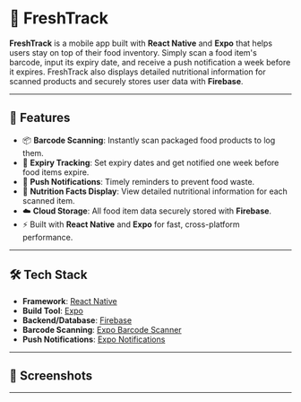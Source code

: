 # 🥑 FreshTrack

**FreshTrack** is a mobile app built with **React Native** and **Expo** that helps users stay on top of their food inventory. Simply scan a food item's barcode, input its expiry date, and receive a push notification a week before it expires. FreshTrack also displays detailed nutritional information for scanned products and securely stores user data with **Firebase**.

---

## 🚀 Features

- 📦 **Barcode Scanning**: Instantly scan packaged food products to log them.
- 📅 **Expiry Tracking**: Set expiry dates and get notified one week before food items expire.
- 🔔 **Push Notifications**: Timely reminders to prevent food waste.
- 🥗 **Nutrition Facts Display**: View detailed nutritional information for each scanned item.
- ☁️ **Cloud Storage**: All food item data securely stored with **Firebase**.
- ⚡ Built with **React Native** and **Expo** for fast, cross-platform performance.

---

## 🛠 Tech Stack

- **Framework**: [React Native](https://reactnative.dev/)
- **Build Tool**: [Expo](https://expo.dev/)
- **Backend/Database**: [Firebase](https://firebase.google.com/)
- **Barcode Scanning**: [Expo Barcode Scanner](https://docs.expo.dev/versions/latest/sdk/bar-code-scanner/)
- **Push Notifications**: [Expo Notifications](https://docs.expo.dev/push-notifications/overview/)

---

## 📸 Screenshots

<div align="center">
  <!-- Add your screenshots here -->
  <!-- Example:
  <img src="images/scan-screen.png" width="250" alt="Barcode Scanning" />
  <img src="images/item-details.png" width="250" alt="Food Item Details" />
  <img src="images/notification-settings.png" width="250" alt="Notification Settings" />
  -->
</div>

---
